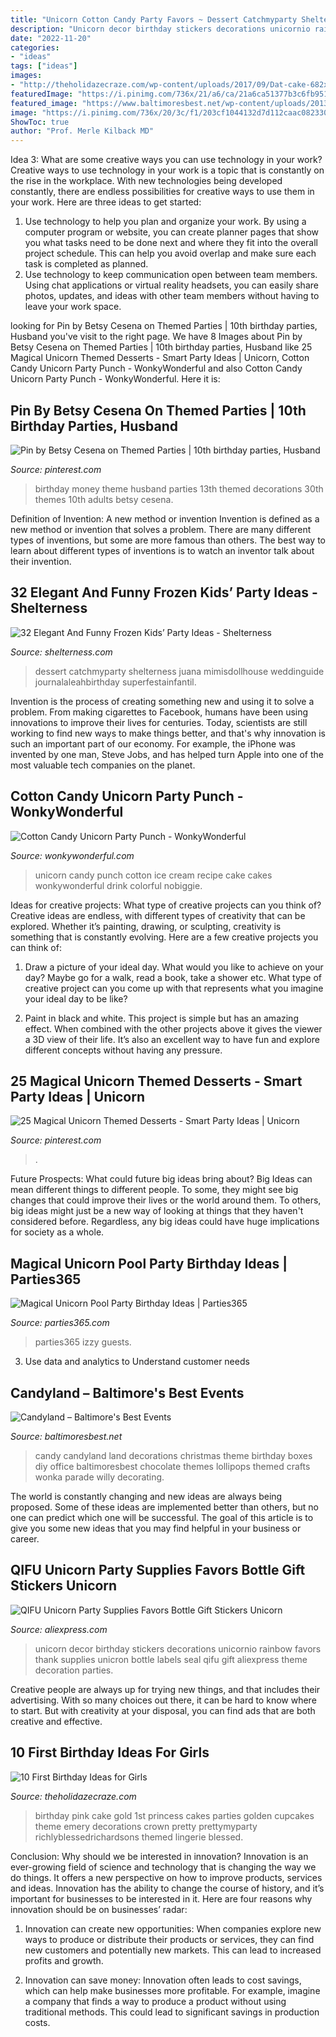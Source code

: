 ```yaml
---
title: "Unicorn Cotton Candy Party Favors ~ Dessert Catchmyparty Shelterness Juana Mimisdollhouse Weddinguide Journalaleahbirthday Superfestainfantil"
description: "Unicorn decor birthday stickers decorations unicornio rainbow favors thank supplies unicron bottle labels seal qifu gift aliexpress theme decoration parties"
date: "2022-11-20"
categories:
- "ideas"
tags: ["ideas"]
images:
- "http://theholidazecraze.com/wp-content/uploads/2017/09/Dat-cake-682x1024.jpg"
featuredImage: "https://i.pinimg.com/736x/21/a6/ca/21a6ca51377b3c6fb95171a345cf4e09--work-party-th-birthday.jpg"
featured_image: "https://www.baltimoresbest.net/wp-content/uploads/2013/03/boxes-candy.jpg"
image: "https://i.pinimg.com/736x/20/3c/f1/203cf1044132d7d112caac0823300c7a.jpg"
ShowToc: true
author: "Prof. Merle Kilback MD"
---
```



Idea 3: What are some creative ways you can use technology in your work?
Creative ways to use technology in your work is a topic that is constantly on the rise in the workplace. With new technologies being developed constantly, there are endless possibilities for creative ways to use them in your work. Here are three ideas to get started: 
1. Use technology to help you plan and organize your work. By using a computer program or website, you can create planner pages that show you what tasks need to be done next and where they fit into the overall project schedule. This can help you avoid overlap and make sure each task is completed as planned. 
2. Use technology to keep communication open between team members. Using chat applications or virtual reality headsets, you can easily share photos, updates, and ideas with other team members without having to leave your work space.

	

		
looking for Pin by Betsy Cesena on Themed Parties | 10th birthday parties, Husband you've visit to the right page. We have 8 Images about Pin by Betsy Cesena on Themed Parties | 10th birthday parties, Husband like 25 Magical Unicorn Themed Desserts - Smart Party Ideas | Unicorn, Cotton Candy Unicorn Party Punch - WonkyWonderful and also Cotton Candy Unicorn Party Punch - WonkyWonderful. Here it is:
		
    
## Pin By Betsy Cesena On Themed Parties | 10th Birthday Parties, Husband

<img loading=lazy src="https://i.pinimg.com/736x/21/a6/ca/21a6ca51377b3c6fb95171a345cf4e09--work-party-th-birthday.jpg" onerror="this.onerror=null;this.src='https://tse2.mm.bing.net/th?id=OIP.vh4leZruH_3-55z1Z9IzPgHaHa&amp;pid=15.1';" alt="Pin by Betsy Cesena on Themed Parties | 10th birthday parties, Husband">

_Source: pinterest.com_

>birthday money theme husband parties 13th themed decorations 30th themes 10th adults betsy cesena. 

	

Definition of Invention: A new method or invention
Invention is defined as a new method or invention that solves a problem. There are many different types of inventions, but some are more famous than others. The best way to learn about different types of inventions is to watch an inventor talk about their invention.

    
## 32 Elegant And Funny Frozen Kids’ Party Ideas - Shelterness

<img loading=lazy src="https://i.shelterness.com/2016/10/11-gorgeous-dessert-table-at-a-Frozen-birthday-party.jpg" onerror="this.onerror=null;this.src='https://tse1.mm.bing.net/th?id=OIP.rErODowuHdB6WQtwGj49xAHaLG&amp;pid=15.1';" alt="32 Elegant And Funny Frozen Kids’ Party Ideas - Shelterness">

_Source: shelterness.com_

>dessert catchmyparty shelterness juana mimisdollhouse weddinguide journalaleahbirthday superfestainfantil. 

	

Invention is the process of creating something new and using it to solve a problem. From making cigarettes to Facebook, humans have been using innovations to improve their lives for centuries. Today, scientists are still working to find new ways to make things better, and that's why innovation is such an important part of our economy. For example, the iPhone was invented by one man, Steve Jobs, and has helped turn Apple into one of the most valuable tech companies on the planet.

    
## Cotton Candy Unicorn Party Punch - WonkyWonderful

<img loading=lazy src="https://wonkywonderful.com/wp-content/uploads/2017/07/unicorn-party-unicorn-punch-10-681x1024.jpg" onerror="this.onerror=null;this.src='https://tse4.mm.bing.net/th?id=OIP.AjXdurTmS0PJdGqe6Hk1BQHaLI&amp;pid=15.1';" alt="Cotton Candy Unicorn Party Punch - WonkyWonderful">

_Source: wonkywonderful.com_

>unicorn candy punch cotton ice cream recipe cake cakes wonkywonderful drink colorful nobiggie. 

	

Ideas for creative projects: What type of creative projects can you think of?
Creative ideas are endless, with different types of creativity that can be explored. Whether it’s painting, drawing, or sculpting, creativity is something that is constantly evolving. Here are a few creative projects you can think of:
1) Draw a picture of your ideal day. What would you like to achieve on your day? Maybe go for a walk, read a book, take a shower etc. What type of creative project can you come up with that represents what you imagine your ideal day to be like?

2) Paint in black and white. This project is simple but has an amazing effect. When combined with the other projects above it gives the viewer a 3D view of their life. It’s also an excellent way to have fun and explore different concepts without having any pressure.

    
## 25 Magical Unicorn Themed Desserts - Smart Party Ideas | Unicorn

<img loading=lazy src="https://i.pinimg.com/736x/20/3c/f1/203cf1044132d7d112caac0823300c7a.jpg" onerror="this.onerror=null;this.src='https://tse3.mm.bing.net/th?id=OIP.10ssBsf7Z3kmwu_iyGu5GgHaLL&amp;pid=15.1';" alt="25 Magical Unicorn Themed Desserts - Smart Party Ideas | Unicorn">

_Source: pinterest.com_

>. 

	

Future Prospects: What could future big ideas bring about?
Big Ideas can mean different things to different people. To some, they might see big changes that could improve their lives or the world around them. To others, big ideas might just be a new way of looking at things that they haven't considered before. Regardless, any big ideas could have huge implications for society as a whole.

    
## Magical Unicorn Pool Party Birthday Ideas | Parties365

<img loading=lazy src="https://parties365.com/wp-content/uploads/2020/06/UnicornPoolParty_UnicornSprinkler-scaled.jpg" onerror="this.onerror=null;this.src='https://tse1.mm.bing.net/th?id=OIP.ZqTgG0RJNJv0B8Esmr6bHQHaLG&amp;pid=15.1';" alt="Magical Unicorn Pool Party Birthday Ideas | Parties365">

_Source: parties365.com_

>parties365 izzy guests. 

	

3. Use data and analytics to Understand customer needs 

    
## Candyland – Baltimore&#039;s Best Events

<img loading=lazy src="https://www.baltimoresbest.net/wp-content/uploads/2013/03/boxes-candy.jpg" onerror="this.onerror=null;this.src='https://tse3.mm.bing.net/th?id=OIP.n3VhjYmKR-aaoDUfEThejgHaKF&amp;pid=15.1';" alt="Candyland – Baltimore&#039;s Best Events">

_Source: baltimoresbest.net_

>candy candyland land decorations christmas theme birthday boxes diy office baltimoresbest chocolate themes lollipops themed crafts wonka parade willy decorating. 

	

The world is constantly changing and new ideas are always being proposed. Some of these ideas are implemented better than others, but no one can predict which one will be successful. The goal of this article is to give you some new ideas that you may find helpful in your business or career.

    
## QIFU Unicorn Party Supplies Favors Bottle Gift Stickers Unicorn

<img loading=lazy src="https://ae01.alicdn.com/kf/HTB1RY9svFGWBuNjy0Fbq6z4sXXax/QIFU-Unicorn-Party-Supplies-Favors-Bottle-Gift-Stickers-Unicorn-Birthday-Party-Decorations-Kids-Unicorn-Decor-Unicornio.jpg" onerror="this.onerror=null;this.src='https://tse3.mm.bing.net/th?id=OIP.H6gWPH6cdcDwew3XReHiLgHaHa&amp;pid=15.1';" alt="QIFU Unicorn Party Supplies Favors Bottle Gift Stickers Unicorn">

_Source: aliexpress.com_

>unicorn decor birthday stickers decorations unicornio rainbow favors thank supplies unicron bottle labels seal qifu gift aliexpress theme decoration parties. 

	

Creative people are always up for trying new things, and that includes their advertising. With so many choices out there, it can be hard to know where to start. But with creativity at your disposal, you can find ads that are both creative and effective.

    
## 10 First Birthday Ideas For Girls

<img loading=lazy src="http://theholidazecraze.com/wp-content/uploads/2017/09/Dat-cake-682x1024.jpg" onerror="this.onerror=null;this.src='https://tse1.mm.bing.net/th?id=OIP.dFngVi8vpjD3P_MFvBEu3ADMEy&amp;pid=15.1';" alt="10 First Birthday Ideas for Girls">

_Source: theholidazecraze.com_

>birthday pink cake gold 1st princess cakes parties golden cupcakes theme emery decorations crown pretty prettymyparty richlyblessedrichardsons themed lingerie blessed. 

	

Conclusion: Why should we be interested in innovation?
Innovation is an ever-growing field of science and technology that is changing the way we do things. It offers a new perspective on how to improve products, services and ideas. Innovation has the ability to change the course of history, and it’s important for businesses to be interested in it. Here are four reasons why innovation should be on businesses’ radar:
1) Innovation can create new opportunities: When companies explore new ways to produce or distribute their products or services, they can find new customers and potentially new markets. This can lead to increased profits and growth.

2) Innovation can save money: Innovation often leads to cost savings, which can help make businesses more profitable. For example, imagine a company that finds a way to produce a product without using traditional methods. This could lead to significant savings in production costs.

